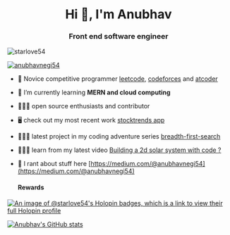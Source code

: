 <h1 align="center">Hi 👋, I'm Anubhav</h1>

<h3 align="center"> Front end software engineer</h3>

<p align="left"> <img src="https://komarev.com/ghpvc/?username=starlove54&label=Profile%20views&color=0e75b6&style=flat" alt="starlove54" /> </p>


<p align="left"> <a href="https://twitter.com/anubhavnegi54" target="blank"><img src="https://img.shields.io/twitter/follow/anubhavnegi54?logo=twitter&style=for-the-badge" alt="anubhavnegi54" /></a> </p>

- 🔭 Novice competitive programmer [leetcode](https://leetcode.com/anubhavnegi54/), [codeforces](https://codeforces.com/profile/starlove) and [atcoder](https://atcoder.jp/users/starlove)

- 🌱 I’m currently learning **MERN and cloud computing**

- 🧑🏽‍💻 open source enthusiasts and contributor  
- 🖥️ check out my most recent work [stocktrends app](https://github.com/starlove54/stocktrends)  
- 🧑🏽‍💻 latest project in my coding adventure series [breadth-first-search](https://breadth-first-search-viz.vercel.app/)  
- 🧑🏽‍💻 learn from my latest video [Building a 2d solar system with code ?](https://www.youtube.com/shorts/-ooxfjTU_Gg)  


- 📝 I rant about stuff here [https://medium.com/@anubhavnegi54](https://medium.com/@anubhavnegi54)

  <h4>Rewards</h4>

[![An image of @starlove54's Holopin badges, which is a link to view their full Holopin profile](https://holopin.me/starlove54)](https://holopin.io/@starlove54)

[![Anubhav's GitHub stats](https://github-readme-stats.vercel.app/api?username=starlove54)](https://github.com/starlove54/github-readme-stats)



